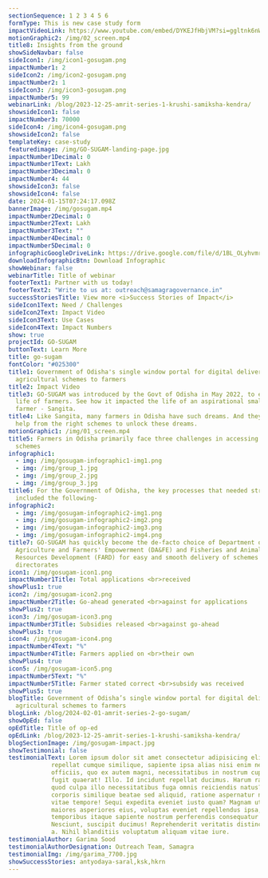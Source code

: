 ```yaml
---
sectionSequence: 1 2 3 4 5 6
formType: This is new case study form
impactVideoLink: https://www.youtube.com/embed/DYKEJfHbjVM?si=ggltnk6nWh966wG_
motionGraphic2: /img/02_screen.mp4
title8: Insights from the ground
showSideNavbar: false
sideIcon1: /img/icon1-gosugam.png
impactNumber1: 2
sideIcon2: /img/icon2-gosugam.png
impactNumber2: 1
sideIcon3: /img/icon3-gosugam.png
impactNumber5: 99
webinarLink: /blog/2023-12-25-amrit-series-1-krushi-samiksha-kendra/
showsideIcon1: false
impactNumber3: 70000
sideIcon4: /img/icon4-gosugam.png
showsideIcon2: false
templateKey: case-study
featuredimage: /img/GO-SUGAM-landing-page.jpg
impactNumber1Decimal: 0
impactNumber1Text: Lakh
impactNumber3Decimal: 0
impactNumber4: 44
showsideIcon3: false
showsideIcon4: false
date: 2024-01-15T07:24:17.098Z
bannerImage: /img/gosugam.mp4
impactNumber2Decimal: 0
impactNumber2Text: Lakh
impactNumber3Text: ""
impactNumber4Decimal: 0
impactNumber5Decimal: 0
infographicGoogleDriveLink: https://drive.google.com/file/d/1BL_OLyhvmrt9BsOCiSya-6UEOhJAAyyr/view?usp=drive_link
downloadInfographicBtn: Download Infographic
showWebinar: false
webinarTitle: Title of webinar
footerText1: Partner with us today!
footerText2: "Write to us at: outreach@samagragovernance.in"
successStoriesTitle: View more <i>Success Stories of Impact</i>
sideIcon1Text: Need / Challenges
sideIcon2Text: Impact Video
sideIcon3Text: Use Cases
sideIcon4Text: Impact Numbers
show: true
projectId: GO-SUGAM
buttonText: Learn More
title: go-sugam
fontColor: "#025300"
title1: Government of Odisha's single window portal for digital delivery of
  agricultural schemes to farmers
title2: Impact Video
title3: GO-SUGAM was introduced by the Govt of Odisha in May 2022, to ease the
  life of farmers. See how it impacted the life of an aspirational small scale
  farmer - Sangita.
title4: Like Sangita, many farmers in Odisha have such dreams. And they need
  help from the right schemes to unlock these dreams.
motionGraphic1: /img/01_screen.mp4
title5: Farmers in Odisha primarily face three challenges in accessing the right
  schemes
infographic1:
  - img: /img/gosugam-infographic1-img1.png
  - img: /img/group_1.jpg
  - img: /img/group_2.jpg
  - img: /img/group_3.jpg
title6: For the Government of Odisha, the key processes that needed streamlining
  included the following-
infographic2:
  - img: /img/gosugam-infographic2-img1.png
  - img: /img/gosugam-infographic2-img2.png
  - img: /img/gosugam-infographic2-img3.png
  - img: /img/gosugam-infographic2-img4.png
title7: GO-SUGAM has quickly become the de-facto choice of Department of
  Agriculture and Farmers' Empowerment (DA&FE) and Fisheries and Animal
  Resources Development (FARD) for easy and smooth delivery of schemes across
  directorates
icon1: /img/gosugam-icon1.png
impactNumber1Title: Total applications <br>received
showPlus1: true
icon2: /img/gosugam-icon2.png
impactNumber2Title: Go-ahead generated <br>against for applications
showPlus2: true
icon3: /img/gosugam-icon3.png
impactNumber3Title: Subsidies released <br>against go-ahead
showPlus3: true
icon4: /img/gosugam-icon4.png
impactNumber4Text: "%"
impactNumber4Title: Farmers applied on <br>their own
showPlus4: true
icon5: /img/gosugam-icon5.png
impactNumber5Text: "%"
impactNumber5Title: Farmer stated correct <br>subsidy was received
showPlus5: true
blogTitle: Government of Odisha’s single window portal for digital delivery of
  agricultural schemes to farmers
blogLink: /blog/2024-02-01-amrit-series-2-go-sugam/
showOpEd: false
opEdTitle: Title of op-ed
opEdLink: /blog/2023-12-25-amrit-series-1-krushi-samiksha-kendra/
blogSectionImage: /img/gosugam-impact.jpg
showTestimonial: false
testimonialText: Lorem ipsum dolor sit amet consectetur adipisicing elit. Consectetur
            repellat cumque similique, sapiente ipsa alias nisi enim nesciunt
            officiis, quo ex autem magni, necessitatibus in nostrum cupiditate
            fugit quaerat! Illo. Id incidunt repellat ducimus. Harum ratione
            quod culpa illo necessitatibus fuga omnis reiciendis natus? Fuga
            corporis similique beatae sed aliquid, ratione aspernatur nihil
            vitae tempore! Sequi expedita eveniet iusto quam? Magnam ut, debitis
            maiores asperiores eius, voluptas eveniet repellendus ipsa,
            temporibus itaque sapiente nostrum perferendis consequatur!
            Nesciunt, suscipit ducimus! Reprehenderit veritatis distinctio porro
            a. Nihil blanditiis voluptatum aliquam vitae iure.
testimonialAuthor: Garima Sood
testimonialAuthorDesignation: Outreach Team, Samagra
testimonialImg: /img/garima_7700.jpg
showSuccessStories: antyodaya-saral,ksk,hkrn
---
```

